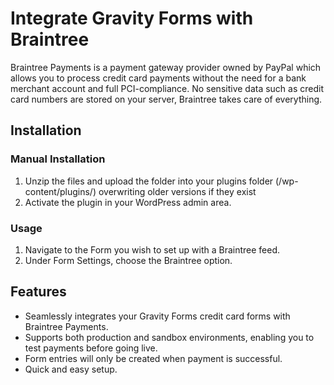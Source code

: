 # Integrate Gravity Forms with Braintree

Braintree Payments is a payment gateway provider owned by PayPal which allows you to process credit card payments without the need for a bank merchant account and full PCI-compliance. No sensitive data such as credit card numbers are stored on your server, Braintree takes care of everything.

## Installation

### Manual Installation

1. Unzip the files and upload the folder into your plugins folder (/wp-content/plugins/) overwriting older versions if they exist
2. Activate the plugin in your WordPress admin area.

### Usage

1. Navigate to the Form you wish to set up with a Braintree feed.
2. Under Form Settings, choose the Braintree option.

## Features

* Seamlessly integrates your Gravity Forms credit card forms with Braintree Payments.
* Supports both production and sandbox environments, enabling you to test payments before going live.
* Form entries will only be created when payment is successful.
* Quick and easy setup.